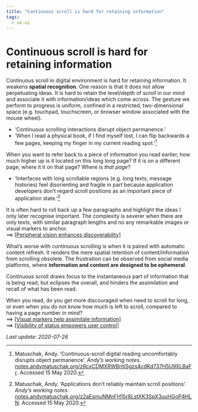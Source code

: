 ```yaml
---
title: "Continuous scroll is hard for retaining information"
tags:
  - ux-ui
---
```


# Continuous scroll is hard for retaining information

Continuous scroll in digital environment is hard for retaining information. It weakens **spatial recognition**. One reason is that it does not allow perpetuating ideas. It is hard to retain the level/depth of scroll in our mind and associate it with information/ideas which come across. The gesture we perform to progress is uniform, confined in a restricted, two-dimensional space (e.g. touchpad, touchscreen, or browser window associated with the mouse wheel).

- ‘Continuous scrolling interactions disrupt object permanence.’
- ‘When I read a physical book, if I find myself lost, I can flip backwards a few pages, keeping my finger in my current reading spot.’[^1]

When you want to refer back to a piece of information you read earlier, how much higher up is it located on this long long page? If it is on a different page, where it it on that page? Where is *that page*?

- ‘Interfaces with long scrollable regions (e.g. long texts, message histories) feel disorienting and fragile in part because application developers don’t regard scroll positions as an important piece of application state.’[^2]

It is often hard to roll back up a few paragraphs and highlight the ideas I only later recognise important. The complexity is severer when there are only texts, with similar paragraph lengths and no any remarkable images or visual markers to anchor.  
==> [[Peripheral vision enhances discoverability]]

What’s worse with continuous scrolling is when it is paired with automatic content refresh. It renders the mere spatial retention of content/information from scrolling obsolete. The frustration can be observed from social media platforms, where **information and content are designed to be ephemeral**.

Continuous scroll draws focus to the instantaneous part of information that is being read, but eclipses the overall, and hinders the assimilation and recall of what has been read. 

When you read, do you get more discouraged when need to scroll for long, or even when you do not know how much is left to scroll, compared to having a page number in mind?  
==> [[Visual markers help assimilate information]]  
==> [[Visibility of status empowers user control]]

*Last update: 2020-07-26*

[^1]: Matuschak, Andy. ‘Continuous-scroll digital reading uncomfortably disrupts object permanence’. _Andyʼs working notes_. [notes.andymatuschak.org/z6cxCDMXRWBritiSgzs4cdKd737H5U9XLBaFr](https://notes.andymatuschak.org/z6cxCDMXRWBritiSgzs4cdKd737H5U9XLBaFr). Accessed 15 May 2020.
[^2]: Matuschak, Andy. ‘Applications don’t reliably maintain scroll positions’. _Andyʼs working notes_. [notes.andymatuschak.org/z2aEsmuNMnFH15r8LstXK3SpX3uuHGoP4HLN](https://notes.andymatuschak.org/z2aEmuNMnFH15r8LstXK3SpX3uuHGoP4HLN). Accessed 15 May 2020.

[//begin]: # "Autogenerated link references for markdown compatibility"
[Peripheral vision enhances discoverability]: peripheral-vision-enhances-discoverability "Peripheral vision enhances discoverability"
[Visual markers help assimilate information]: visual-markers-help-assimilate-information "Visual markers help assimilate information"
[Visibility of status empowers user control]: visibility-of-status-empowers-user-control "Visibility of status empowers user control"
[//end]: # "Autogenerated link references"